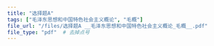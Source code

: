 ```yaml
---
title: "选择题A"
tags: ["毛泽东思想和中国特色社会主义概论", "毛概"]
file_url: "/files/选择题A __毛泽东思想和中国特色社会主义概论_毛概__.pdf"
file_type: "pdf"  # 去掉点号
---
```




<!-- 文件类型: .pdf -->
<!-- 文件图标: 📄 -->
